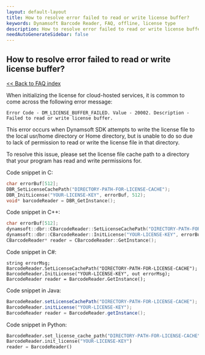 ```yaml
---
layout: default-layout
title: How to resolve error failed to read or write license buffer?
keywords: Dynamsoft Barcode Reader, FAQ, offline, license type
description: How to resolve error failed to read or write license buffer?
needAutoGenerateSidebar: false
---
```


## How to resolve error failed to read or write license buffer?

[<< Back to FAQ index](index.md)

When initializing the license for cloud-hosted services, it is common to come across the following error message:

`Error Code - DM_LICENSE_BUFFER_FAILED. Value - 20002. Description - Failed to read or write license buffer.`

This error occurs when Dynamsoft SDK attempts to write the license file to the local usr/home directory or Home directory, but is unable to do so due to lack of permission to read or write the license file in that directory.

To resolve this issue, please set the license file cache path to a directory that your program has read and write permissions for.


Code snippet in C:
```C
char errorBuf[512];
DBR_SetLicenseCachePath("DIRECTORY-PATH-FOR-LICENSE-CACHE");
DBR_InitLicense("YOUR-LICENSE-KEY", errorBuf, 512);
void* barcodeReader = DBR_GetInstance();
```
Code snippet in C++:
```Cpp
char errorBuf[512];
dynamsoft::dbr::CBarcodeReader::SetLicenseCachePath("DIRECTORY-PATH-FOR-LICENSE-CACHE");
dynamsoft::dbr::CBarcodeReader::InitLicense("YOUR-LICENSE-KEY", errorBuf, 512);
CBarcodeReader* reader = CBarcodeReader::GetInstance();
```
Code snippet in C#:
```CSharp
string errorMsg;
BarcodeReader.SetLicenseCachePath("DIRECTORY-PATH-FOR-LICENSE-CACHE");
BarcodeReader.InitLicense("YOUR-LICENSE-KEY", out errorMsg);
BarcodeReader reader = BarcodeReader.GetInstance();
```
Code snippet in Java:
```Java
BarcodeReader.setLicenseCachePath("DIRECTORY-PATH-FOR-LICENSE-CACHE");
BarcodeReader.initLicense("YOUR-LICENSE-KEY");
BarcodeReader reader = BarcodeReader.getInstance();
```
Code snippet in Python:
```Python
BarcodeReader.set_license_cache_path("DIRECTORY-PATH-FOR-LICENSE-CACHE")
BarcodeReader.init_license("YOUR-LICENSE-KEY")
reader = BarcodeReader()
```
